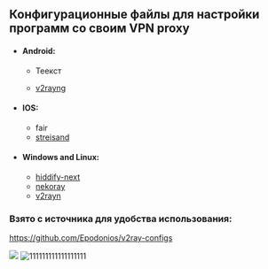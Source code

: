 ## Конфигурационные файлы для настройки программ со своим VPN proxy

* #### **Android**:
	+ [](https://github.com/hiddify/hiddify-app "hiddify-next") Теекст
	 
  
	+ [v2rayng](https://github.com/2dust/v2rayN)

* #### **IOS**:
	+ fair
	+ [streisand](https://apps.apple.com/ru/app/streisand/id6450534064)

* #### **Windows and Linux**:
	+ [hiddify-next](https://github.com/hiddify/hiddify-app  "hiddify-next")
	+ [nekoray](https://github.com/hiddify/hiddify-app)
	+ [v2rayn](https://github.com/2dust/v2rayN)

### **Взято с источника для удобства использования**:
https://github.com/Epodonios/v2ray-configs



<!--
[Skillbox Media](https://skillbox.ru/media/ "Всплывающая подсказка") с подсказкой
[nekoray](https://github.com/hiddify/hiddify-app)
[hiddify-next](https://github.com/hiddify/hiddify-app  "hiddify-next")
[hidify-next](https://github.com/hiddify/hiddify-app  "hiddify-next")
![Изображение]([https://upload.wikimedia.org/wikipedia/commons/thumb/4/48/Markdown-mark.svg/1920px-Markdown-mark.svg.png ]
![Изображение](https://github.com/hiddify/hiddify.com/blob/main/docs/assets/hiddify-app-logo.svg)
https://github.com/hiddify/hiddify.com/blob/main/docs/assets/hiddify-app-logo.svg
<img src="https://github.com/hiddify/hiddify.com/blob/main/docs/assets/hiddify-app-logo.svg">
[![](https://github.com/hiddify/hiddify.com/blob/main/docs/assets/hiddify-app-logo.svg "Текст всплывающей подсказки")](URL_куда_ссылается "Текст всплывающей подсказки на ссылке")


<span title="Всплывающая подсказка для картинки">
<img src="https://github.com/hiddify/hiddify.com/blob/main/docs/assets/hiddify-app-logo.svg" alt="Описание картинки">
</span>
-->

![](<img src="https://github.com/mintvey/vless/blob/main/images/hiddify.PNG" width="80">)
![111111111111111111](<img src="https://github.com/mintvey/vless/blob/main/images/hiddify.PNG" width="80">)



